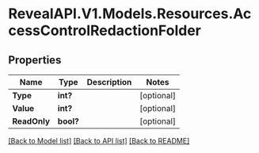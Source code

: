 # RevealAPI.V1.Models.Resources.AccessControlRedactionFolder
## Properties

Name | Type | Description | Notes
------------ | ------------- | ------------- | -------------
**Type** | **int?** |  | [optional] 
**Value** | **int?** |  | [optional] 
**ReadOnly** | **bool?** |  | [optional] 

[[Back to Model list]](../README.md#documentation-for-models) [[Back to API list]](../README.md#documentation-for-api-endpoints) [[Back to README]](../README.md)

